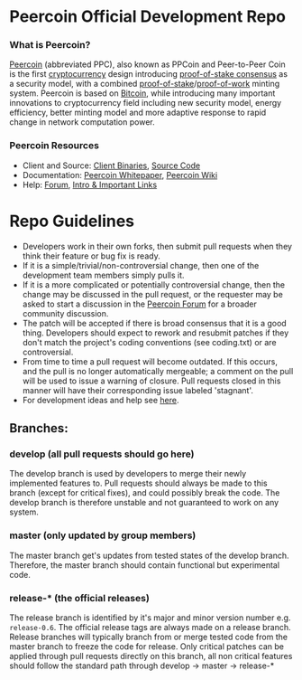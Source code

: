 
Peercoin Official Development Repo
==================================

### What is Peercoin?
[Peercoin](https://peercoin.net) (abbreviated PPC), also known as PPCoin and Peer-to-Peer Coin is the first [cryptocurrency](https://en.wikipedia.org/wiki/Cryptocurrency) design introducing [proof-of-stake consensus](https://peercoin.net/assets/paper/peercoin-paper.pdf) as a security model, with a combined [proof-of-stake](https://peercoin.net/assets/paper/peercoin-paper.pdf)/[proof-of-work](https://en.wikipedia.org/wiki/Proof-of-work_system) minting system. Peercoin is based on [Bitcoin](https://bitcoin.org), while introducing many important innovations to cryptocurrency field including new security model, energy efficiency, better minting model and more adaptive response to rapid change in network computation power.

### Peercoin Resources
* Client and Source:
[Client Binaries](https://peercoin.net/download),
[Source Code](https://github.com/peercoin/peercoin)
* Documentation: [Peercoin Whitepaper](https://peercoin.net/whitepaper),
[Peercoin Wiki](https://github.com/peercoin/peercoin/wiki)
* Help: 
[Forum](https://talk.peercoin.net),
[Intro & Important Links](https://talk.peercoin.net/t/what-is-peercoin-intro-important-links/2889)

Repo Guidelines
================================

* Developers work in their own forks, then submit pull requests when they think their feature or bug fix is ready.
* If it is a simple/trivial/non-controversial change, then one of the development team members simply pulls it.
* If it is a more complicated or potentially controversial change, then the change may be discussed in the pull request, or the requester may be asked to start a discussion in the [Peercoin Forum](https://talk.peercoin.net) for a broader community discussion. 
* The patch will be accepted if there is broad consensus that it is a good thing. Developers should expect to rework and resubmit patches if they don't match the project's coding conventions (see coding.txt) or are controversial.
* From time to time a pull request will become outdated. If this occurs, and the pull is no longer automatically mergeable; a comment on the pull will be used to issue a warning of closure.  Pull requests closed in this manner will have their corresponding issue labeled 'stagnant'.
* For development ideas and help see [here](https://talk.peercoin.net/c/protocol).

## Branches:

### develop (all pull requests should go here)
The develop branch is used by developers to merge their newly implemented features to.
Pull requests should always be made to this branch (except for critical fixes), and could possibly break the code.
The develop branch is therefore unstable and not guaranteed to work on any system.

### master (only updated by group members)
The master branch get's updates from tested states of the develop branch.
Therefore, the master branch should contain functional but experimental code.

### release-* (the official releases)
The release branch is identified by it's major and minor version number e.g. `release-0.6`.
The official release tags are always made on a release branch.
Release branches will typically branch from or merge tested code from the master branch to freeze the code for release.
Only critical patches can be applied through pull requests directly on this branch, all non critical features should follow the standard path through develop -> master -> release-*
